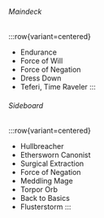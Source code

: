 ###### Maindeck

:::row{variant=centered}
- Endurance
- Force of Will
- Force of Negation
- Dress Down
- Teferi, Time Raveler
:::

###### Sideboard

:::row{variant=centered}
- Hullbreacher
- Ethersworn Canonist
- Surgical Extraction
- Force of Negation
- Meddling Mage
- Torpor Orb
- Back to Basics
- Flusterstorm
:::
